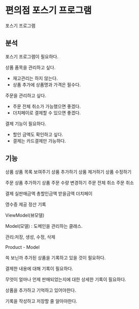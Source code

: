 # 편의점 포스기 프로그램

포스기 프로그램



## 분석

포스기 프로그램이 필요하다.

상품 품목을 관리하고 싶다.

- 재고관리는 하지 않는다.
- 상품 추가에 상품명과 가격은 필수다.

주문을 관리하고 싶다.

- 주문 전체 취소가 가능했으면 좋겠다.
- 더치페이로 결제할 수 있으면 좋겠다.

결제 기능이 필요하다.

- 할인 금액도 확인하고 싶다.
- 결제는 카드결제만 가능하다.





## 기능

상품
상품 목록 보여주기
상품 추가하기
상품 제거하기
상품 수정하기

주문
상품 추가하기
상품 주문 수량 변경하기
주문 전체 취소
주문 취소

결제
실판매금액
총할인금액
받을금액
더치페이

영수증 제공
정산
기록

ViewModel(뷰모델)



Model(모델) : 도메인을 관리하는 클래스.

관리:저장, 생성, 수정, 삭제

Product - Model



쓱 보닌까 추가된 상품을 기록하고 있을 것이 필요하다.

결제한 내용에 대해 기록이 필요하다.

무엇이 얼마나 언제 판매되었는지에 대한 상세한 기록이 필요하다.



상품을 추가하고 기억하고 있어야한다.

기록을 작성하고 저장할 줄 알아야한다.
